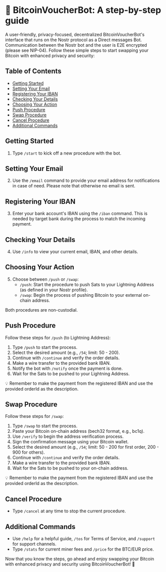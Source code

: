 # 📖 BitcoinVoucherBot: A step-by-step guide

A user-friendly, privacy-focused, decentralized BitcoinVoucherBot's interface that runs on the Nostr protocol as a Direct messages Bot. Communication between the Nostr bot and the user is E2E encrypted (please see NIP-04). Follow these simple steps to start swapping your Bitcoin with enhanced privacy and security:

## Table of Contents
- [Getting Started](#getting-started)
- [Setting Your Email](#setting-your-email)
- [Registering Your IBAN](#registering-your-iban)
- [Checking Your Details](#checking-your-details)
- [Choosing Your Action](#choosing-your-action)
- [Push Procedure](#push-procedure)
- [Swap Procedure](#swap-procedure)
- [Cancel Procedure](#cancel-procedure)
- [Additional Commands](#additional-commands)

## Getting Started
1. Type `/start` to kick off a new procedure with the bot.

## Setting Your Email
2. Use the `/email` command to provide your email address for notifications in case of need. Please note that otherwise no email is sent.

## Registering Your IBAN
3. Enter your bank account's IBAN using the `/iban` command. This is needed by target bank during the process to match the incoming payment.

## Checking Your Details
4. Use `/info` to view your current email, IBAN, and other details.

## Choosing Your Action
5. Choose between `/push` or `/swap`:
   - `/push`: Start the procedure to push Sats to your Lightning Address (as defined in your Nostr profile).
   - `/swap`: Begin the process of pushing Bitcoin to your external on-chain address.

Both procedures are non-custodial.

## Push Procedure
Follow these steps for `/push` (to Lightning Address):

1. Type `/push` to start the process.
2. Select the desired amount (e.g., `/54`; limit: 50 - 200).
3. Continue with `/continue` and verify the order details.
4. Make a wire transfer to the provided bank IBAN.
5. Notify the bot with `/notify` once the payment is done.
6. Wait for the Sats to be pushed to your Lightning Address.

💡 Remember to make the payment from the registered IBAN and use the provided orderId as the description.

## Swap Procedure
Follow these steps for `/swap`:

1. Type `/swap` to start the process.
2. Paste your Bitcoin on-chain address (bech32 format, e.g., bc1q).
3. Use `/verify` to begin the address verification process.
4. Sign the confirmation message using your Bitcoin wallet.
5. Select the desired amount (e.g., `/54`; limit: 50 - 200 for first order, 200 - 900 for others).
6. Continue with `/continue` and verify the order details.
7. Make a wire transfer to the provided bank IBAN.
8. Wait for the Sats to be pushed to your on-chain address.

💡 Remember to make the payment from the registered IBAN and use the provided orderId as the description.

## Cancel Procedure
- Type `/cancel` at any time to stop the current procedure.

## Additional Commands
- Use `/help` for a helpful guide, `/tos` for Terms of Service, and `/support` for support channels.
- Type `/stats` for current miner fees and `/price` for the BTC/EUR price.

Now that you know the steps, go ahead and enjoy swapping your Bitcoin with enhanced privacy and security using BitcoinVoucherBot! 🎉
